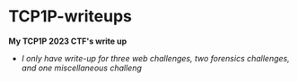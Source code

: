 # TCP1P-writeups
**My TCP1P 2023 CTF's write up**
* *I only have write-up for three web challenges, two forensics challenges, and one miscellaneous challeng*

